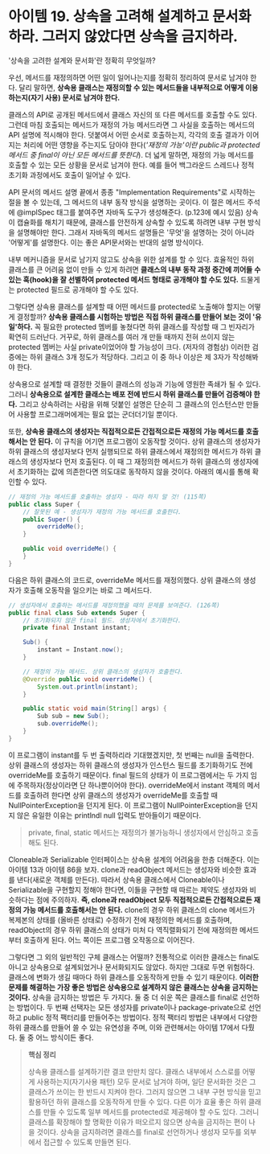 # 아이템 19. 상속을 고려해 설계하고 문서화하라. 그러지 않았다면 상속을 금지하라.

'상속을 고려한 설계와 문서화'란 정확히 무엇일까?

우선, 메서드를 재정의하면 어떤 일이 일어나는지를 정확히 정리하여 문서로 남겨야 한다. 달리 말하면, **상속용 클래스는 재정의할 수 있는 메서드들을 내부적으로 어떻게 이용하는지(자기 사용) 문서로 남겨야 한다.** 

클래스의 API로 공개된 메서드에서 클래스 자신의 또 다른 메서드를 호출할 수도 있다. 그런데 마침 호출되는 메서드가 재정의 가능 메서드라면 그 사실을 호출하는 메서드의 API 설명에 적시해야 한다. 덧붙여서 어떤 순서로 호출하는지, 각각의 호출 결과가 이어지는 처리에 어떤 영향을 주는지도 담아야 한다(*'재정의 가능'이란 public과 protected 메서드 중 final이 아닌 모든 메서드를 뜻한다*). 더 넓게 말하면, 재정의 가능 메서드를 호출할 수 있는 모든 상황을 문서로 남겨야 한다. 예를 들어 백그라운드 스레드나 정적 초기화 과정에서도 호출이 일어날 수 있다.  

API 문서의 메서드 설명 끝에서 종종 "Implementation Requirements"로 시작하는 절을 볼 수 있는데, 그 메서드의 내부 동작 방식을 설명하는 곳이다. 이 절은 메서드 주석에 @implSpec 태그를 붙여주면 자바독 도구가 생성해준다. (p.123에 예시 있음) 상속이 캡슐화를 해치기 때문에, 클래스를 안전하게 상속할 수 있도록 하려면 내부 구현 방식을 설명해야만 한다. 그래서 자바독의 메서드 설명들은 '무엇'을 설명하는 것이 아니라 '어떻게'를 설명한다. 이는 좋은 API문서와는 반대의 설명 방식이다. 

내부 메커니즘을 문서로 남기지 않고도 상속을 위한 설계를 할 수 있다. 효율적인 하위 클래스를 큰 어려움 없이 만들 수 있게 하려면 **클래스의 내부 동작 과정 중간에 끼어들 수 있는 훅(hook)을 잘 선별하여 protected 메서드 형태로 공개해야 할 수도 있다.** 드물게는 protected 필드로 공개해야 할 수도 있다. 

그렇다면 상속용 클래스를 설계할 때 어떤 메서드를 protected로 노출해야 할지는 어떻게 결정할까? **상속용 클래스를 시험하는 방법은 직접 하위 클래스를 만들어 보는 것이 '유일'하다.** 꼭 필요한 protected 멤버를 놓쳤다면 하위 클래스를 작성할 때 그 빈자리가 확연히 드러난다. 거꾸로, 하위 클래스를 여러 개 만들 때까지 전혀 쓰이지 않는 protected 멤버는 사실 private이었어야 할 가능성이 크다. (저자의 경험상) 이러한 검증에는 하위 클래스 3개 정도가 적당하다. 그리고 이 중 하나 이상은 제 3자가 작성해봐야 한다. 

상속용으로 설계할 때 결정한 것들이 클래스의 성능과 기능에 영원한 족쇄가 될 수 있다. 그러니 **상속용으로 설계한 클래스는 배포 전에 반드시 하위 클래스를 만들어 검증해야 한다.** 그리고 상속하려는 사람을 위해 덧붙인 설명은 단순히 그 클래스의 인스턴스만 만들어 사용할 프로그래머에게는 필요 없는 군더더기일 뿐이다.

또한, **상속용 클래스의 생성자는 직접적으로든 간접적으로든 재정의 가능 메서드를 호출해서는 안 된다.** 이 규칙을 어기면 프로그램이 오동작할 것이다. 상위 클래스의 생성자가 하위 클래스의 생성자보다 먼저 실행되므로 하위 클래스에서 재정의한 메서드가 하위 클래스의 생성자보다 먼저 호출된다. 이 때 그 재정의한 메서드가 하위 클래스의 생성자에서 초기화하는 값에 의존한다면 의도대로 동작하지 않을 것이다. 아래의 예시를 통해 확인할 수 있다.

```java
// 재정의 가능 메서드를 호출하는 생성자 - 따라 하지 말 것! (115쪽)
public class Super {
    // 잘못된 예 - 생성자가 재정의 가능 메서드를 호출한다.
    public Super() {
        overrideMe();
    }

    public void overrideMe() {
    }
}
```

다음은 하위 클래스의 코드로, overrideMe 메서드를 재정의했다. 상위 클래스의 생성자가 호출해 오동작을 일으키는 바로 그 메서드다.

```java
// 생성자에서 호출하는 메서드를 재정의했을 때의 문제를 보여준다. (126쪽)
public final class Sub extends Super {
    // 초기화되지 않은 final 필드. 생성자에서 초기화한다.
    private final Instant instant;

    Sub() {
        instant = Instant.now();
    }

    // 재정의 가능 메서드. 상위 클래스의 생성자가 호출한다.
    @Override public void overrideMe() {
        System.out.println(instant);
    }

    public static void main(String[] args) {
        Sub sub = new Sub();
        sub.overrideMe();
    }
}
```

이 프로그램이 instant를 두 번 출력하리라 기대했겠지만, 첫 번째는 null을 출력한다. 상위 클래스의 생성자는 하위 클래스의 생성자가 인스턴스 필드를 초기화하기도 전에 overrideMe를 호출하기 때문이다. final 필드의 상태가 이 프로그램에서는 두 가지 임에 주목하자(정상이라면 단 하나뿐이어야 한다). overrideMe에서 instant 객체의 메서드를 호출하려 한다면 상위 클래스의 생성자가 overrideMe를 호출할 때 NullPointerException을 던지게 된다. 이 프로그램이 NullPointerException을 던지지 않은 유일한 이유는 printlndl null 입력도 받아들이기 때문이다. 

> private, final, static 메서드는 재정의가 불가능하니 생성자에서 안심하고 호출해도 된다. 

Cloneable과 Serializable 인터페이스는 상속용 설계의 어려움을 한층 더해준다. 이는 아이템 13과 아이템 86을 보자. clone과 readObject 메서드는 생성자와 비슷한 효과를 낸다(새로운 객체를 만든다). 따라서 상속용 클래스에서 Cloneable이나 Serializable을 구현할지 정해야 한다면, 이들을 구현할 때 따르는 제약도 생성자와 비슷하다는 점에 주의하자. **즉, clone과 readObject 모두 직접적으로든 간접적으로든 재정의 가능 메서드를 호출해서는 안 된다.** clone의 경우 하위 클래스의 clone 메서드가 복제본의 상태를 (올바른 상태로) 수정하기 전에 재정의한 메서드를 호출하며, readObject의 경우 하위 클래스의 상태가 미처 다 역직렬화되기 전에 재정의한 메서드부터 호출하게 된다. 어느 쪽이든 프로그램 오작동으로 이어진다.

그렇다면 그 외의 일반적인 구체 클래스는 어떨까? 전통적으로 이러한 클래스는 final도 아니고 상속용으로 설계되었거나 문서화되지도 않았다. 하지만 그대로 두면 위험하다. 클래스에 변화가 생길 때마다 하위 클래스를 오동작하게 만들 수 있기 때문이다. **이러한 문제를 해결하는 가장 좋은 방법은 상속용으로 설계하지 않은 클래스는 상속을 금지하는 것이다.** 상속을 금지하는 방법은 두 가지다. 둘 중 더 쉬운 쪽은 클래스를 final로 선언하는 방법이다. 두 번째 선택자는 모든 생성자를 private이나 package-private으로 선언하고 public 정적 팩터리를 만들어주는 방법이다. 정적 팩터리 방법은 내부에서 다양한 하위 클래스를 만들어 쓸 수 있는 유연성을 주며, 이와 관련해서는 아이템 17에서 다뤘다. 둘 중 어느 방식이든 좋다. 

> **핵심 정리**
> 
> 상속용 클래스를 설계하기란 결코 만만치 않다. 클래스 내부에서 스스로를 어떻게 사용하는지(자기사용 패턴) 모두 문서로 남겨야 하며, 일단 문서화한 것은 그 클래스가 쓰이는 한 반드시 지켜야 한다. 그러지 않으면 그 내부 구현 방식을 믿고 활용하던 하위 클래스를 오동작하게 만들 수 있다. 다른 이가 효율 좋은 하위 클래스를 만들 수 있도록 일부 메서드를 protected로 제공해야 할 수도 있다. 그러니 클래스를 확장해야 할 명확한 이유가 떠오르지 않으면 상속을 금지하는 편이 나을 것이다. 상속을 금지하려면 클래스를 final로 선언하거나 생성자 모두를 외부에서 접근할 수 있도록 만들면 된다. 